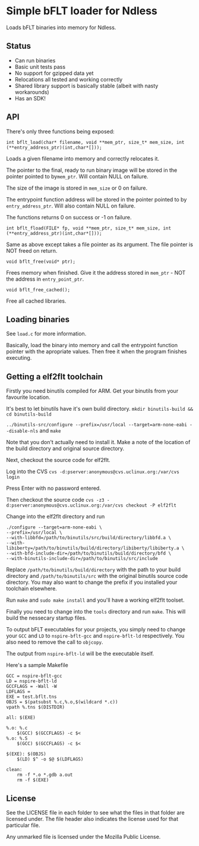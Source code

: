 # Simple bFLT loader for Ndless

Loads bFLT binaries into memory for Ndless.

## Status

* Can run binaries
* Basic unit tests pass
* No support for gzipped data yet
* Relocations all tested and working correctly
* Shared library support is basically stable (albeit with nasty workarounds)
* Has an SDK!

## API

There's only three functions being exposed:

```int bflt_load(char* filename, void **mem_ptr, size_t* mem_size, int (**entry_address_ptr)(int,char*[]));```

Loads a given filename into memory and correctly relocates it.

The pointer to the final, ready to run binary image will be stored in the pointer pointed to by```mem_ptr```. Will contain NULL on failure.

The size of the image is stored in ```mem_size``` or 0 on failure.

The entrypoint function address will be stored in the pointer pointed to by ```entry_address_ptr```. Will also contain NULL on failure.

The functions returns 0 on success or -1 on failure.

```int bflt_fload(FILE* fp, void **mem_ptr, size_t* mem_size, int (**entry_address_ptr)(int,char*[]));```

Same as above except takes a file pointer as its argument. The file pointer is NOT freed on return.

```void bflt_free(void* ptr);```

Frees memory when finished. Give it the address stored in ```mem_ptr``` - NOT the address in ```entry_point_ptr```.

```void bflt_free_cached();```

Free all cached libraries.

## Loading binaries

See ```load.c``` for more information.

Basically, load the binary into memory and call the entrypoint function pointer with the apropriate values. Then free it when the program finishes executing.

## Getting a elf2flt toolchain

Firstly you need binutils compiled for ARM. Get your binutils from your favourite location.

It's best to let binutils have it's own build directory. ```mkdir binutils-build && cd binutils-build```

```../binutils-src/configure --prefix=/usr/local --target=arm-none-eabi --disable-nls``` and ```make```

Note that you don't actually need to install it. Make a note of the location of the build directory and original source directory.

Next, checkout the source code for elf2flt.

Log into the CVS ```cvs -d:pserver:anonymous@cvs.uclinux.org:/var/cvs login```

Press Enter with no password entered.

Then checkout the source code ```cvs -z3 -d:pserver:anonymous@cvs.uclinux.org:/var/cvs checkout -P elf2flt```

Change into the elf2flt directory and run

```
./configure --target=arm-none-eabi \
--prefix=/usr/local \
--with-libbfd=/path/to/binutils/src/build/directory/libbfd.a \
--with-libiberty=/path/to/binutils/build/directory/libiberty/libiberty.a \
--with-bfd-include-dir=/path/to/binutils/build/directory/bfd \
--with-binutils-include-dir=/path/to/binutils/src/include
```

Replace ```/path/to/binutils/build/directory``` with the path to your build directory and ```/path/to/binutils/src``` with the original binutils source code directory. You may also want to change the prefix if you installed your toolchain elsewhere.

Run ```make``` and ```sudo make install``` and you'll have a working elf2flt toolset.

Finally you need to change into the ```tools``` directory and run ```make```. This will build the nessecary startup files.

To output bFLT executables for your projects, you simply need to change your ```GCC``` and ```LD``` to ```nspire-bflt-gcc``` and ```nspire-bflt-ld``` respectively. You also need to remove the call to ```objcopy```.

The output from ```nspire-bflt-ld``` will be the executable itself.

Here's a sample Makefile

```
GCC = nspire-bflt-gcc
LD = nspire-bflt-ld
GCCFLAGS = -Wall -W
LDFLAGS =
EXE = test.bflt.tns
OBJS = $(patsubst %.c,%.o,$(wildcard *.c))
vpath %.tns $(DISTDIR)

all: $(EXE)

%.o: %.c
	$(GCC) $(GCCFLAGS) -c $<
%.o: %.S
	$(GCC) $(GCCFLAGS) -c $<

$(EXE): $(OBJS)
	$(LD) $^ -o $@ $(LDFLAGS)

clean:
	rm -f *.o *.gdb a.out
	rm -f $(EXE)
```

## License

See the LICENSE file in each folder to see what the files in that folder are licensed under. The file header also indicates the license used for that particular file.

Any unmarked file is licensed under the Mozilla Public License.